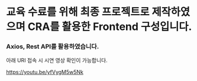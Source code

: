 # 교육 수료를 위해 최종 프로젝트로 제작하였으며 CRA를 활용한 Frontend 구성입니다.
### Axios, Rest API를 활용하였습니다.
아래 URI 접속 시 시연 영상 확인이 가능합니다.

https://youtu.be/yfVygM5w5Nk
